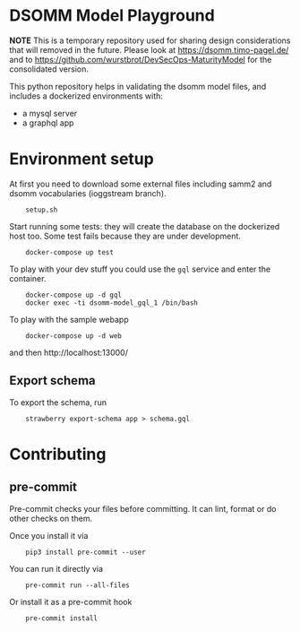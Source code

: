 # DSOMM Model Playground

**NOTE** This is a temporary repository used for sharing design
considerations that will removed in the future.
Please look at https://dsomm.timo-pagel.de/
and to https://github.com/wurstbrot/DevSecOps-MaturityModel for
the consolidated version.

This python repository helps in validating the dsomm model files,
and includes a dockerized environments with:

- a mysql server
- a graphql app

# Environment setup

At first you need to download some external files
including samm2 and dsomm vocabularies (ioggstream branch).

        setup.sh

Start running some tests: they will create the database on the
dockerized host too. Some test fails because they are under development.

        docker-compose up test

To play with your dev stuff you could use the `gql` service
and enter the container.

        docker-compose up -d gql
        docker exec -ti dsomm-model_gql_1 /bin/bash


To play with the sample webapp

        docker-compose up -d web

and then http://localhost:13000/

## Export schema

To export the schema, run

        strawberry export-schema app > schema.gql

# Contributing

## pre-commit

Pre-commit checks your files before committing. It can lint, format or do
other checks on them.

Once you install it via

        pip3 install pre-commit --user

You can run it directly via

        pre-commit run --all-files


Or install it as a pre-commit hook

        pre-commit install
